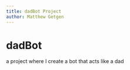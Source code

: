 ```yaml
---
title: dadBot Project
author: Matthew Getgen
---
```


# dadBot
a project where I create a bot that acts like a dad
